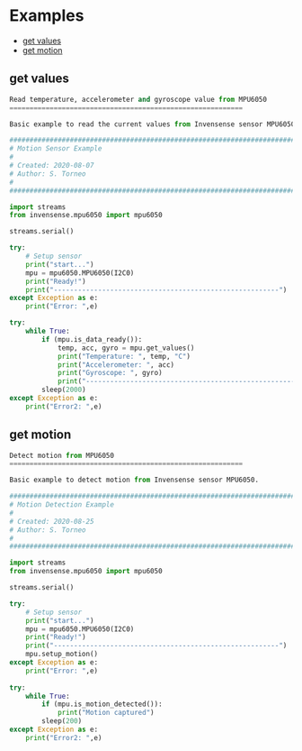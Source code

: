 # Examples

-   [get values](https://oldtestdocs.zerynth.com/latest/official/lib.invensense.mpu6050/examples/examples.html#lib-invensense-mpu6050-get-values)
-   [get motion](https://oldtestdocs.zerynth.com/latest/official/lib.invensense.mpu6050/examples/examples.html#lib-invensense-mpu6050-get-motion)

## get values

```python
Read temperature, accelerometer and gyroscope value from MPU6050
==========================================================

Basic example to read the current values from Invensense sensor MPU6050.
```

```python
################################################################################
# Motion Sensor Example
#
# Created: 2020-08-07
# Author: S. Torneo
#
################################################################################

import streams
from invensense.mpu6050 import mpu6050

streams.serial()

try:
    # Setup sensor 
    print("start...")
    mpu = mpu6050.MPU6050(I2C0)
    print("Ready!")
    print("--------------------------------------------------------")
except Exception as e:
    print("Error: ",e)

try:
    while True:
        if (mpu.is_data_ready()):
            temp, acc, gyro = mpu.get_values()
            print("Temperature: ", temp, "C")
            print("Accelerometer: ", acc)
            print("Gyroscope: ", gyro)
            print("--------------------------------------------------------")
        sleep(2000)
except Exception as e:
    print("Error2: ",e)
```

## get motion

```python
Detect motion from MPU6050
==========================================================

Basic example to detect motion from Invensense sensor MPU6050.
```
```python
################################################################################
# Motion Detection Example
#
# Created: 2020-08-25
# Author: S. Torneo
#
################################################################################

import streams
from invensense.mpu6050 import mpu6050

streams.serial()

try:
    # Setup sensor 
    print("start...")
    mpu = mpu6050.MPU6050(I2C0)
    print("Ready!")
    print("--------------------------------------------------------")
    mpu.setup_motion()
except Exception as e:
    print("Error: ",e)
    
try:
    while True:
        if (mpu.is_motion_detected()):
            print("Motion captured")
        sleep(200)
except Exception as e:
    print("Error2: ",e)
 
```
<!--stackedit_data:
eyJoaXN0b3J5IjpbMjExODc2MTQwN119
-->